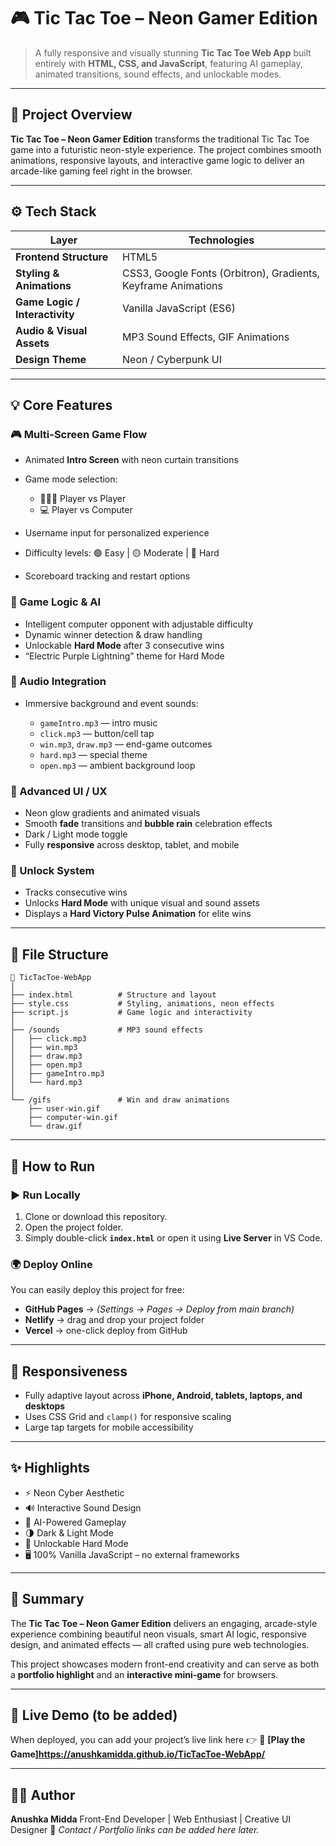 # 🎮 Tic Tac Toe – Neon Gamer Edition

> A fully responsive and visually stunning **Tic Tac Toe Web App** built entirely with **HTML, CSS, and JavaScript**, featuring AI gameplay, animated transitions, sound effects, and unlockable modes.

---

## 🌟 Project Overview

**Tic Tac Toe – Neon Gamer Edition** transforms the traditional Tic Tac Toe game into a futuristic neon-style experience.
The project combines smooth animations, responsive layouts, and interactive game logic to deliver an arcade-like gaming feel right in the browser.

---

## ⚙️ Tech Stack

| Layer                          | Technologies                                                  |
| ------------------------------ | ------------------------------------------------------------- |
| **Frontend Structure**         | HTML5                                                         |
| **Styling & Animations**       | CSS3, Google Fonts (Orbitron), Gradients, Keyframe Animations |
| **Game Logic / Interactivity** | Vanilla JavaScript (ES6)                                      |
| **Audio & Visual Assets**      | MP3 Sound Effects, GIF Animations                             |
| **Design Theme**               | Neon / Cyberpunk UI                                           |

---

## 💡 Core Features

### 🎮 Multi-Screen Game Flow

* Animated **Intro Screen** with neon curtain transitions
* Game mode selection:

  * 🧑‍🤝‍🧑 Player vs Player
  * 💻 Player vs Computer
* Username input for personalized experience
* Difficulty levels: 🟢 Easy | 🟡 Moderate | 🔴 Hard
* Scoreboard tracking and restart options

### 🧠 Game Logic & AI

* Intelligent computer opponent with adjustable difficulty
* Dynamic winner detection & draw handling
* Unlockable **Hard Mode** after 3 consecutive wins
* “Electric Purple Lightning” theme for Hard Mode

### 🎵 Audio Integration

* Immersive background and event sounds:

  * `gameIntro.mp3` — intro music
  * `click.mp3` — button/cell tap
  * `win.mp3`, `draw.mp3` — end-game outcomes
  * `hard.mp3` — special theme
  * `open.mp3` — ambient background loop

### 🎨 Advanced UI / UX

* Neon glow gradients and animated visuals
* Smooth **fade** transitions and **bubble rain** celebration effects
* Dark / Light mode toggle
* Fully **responsive** across desktop, tablet, and mobile

### 🌿 Unlock System

* Tracks consecutive wins
* Unlocks **Hard Mode** with unique visual and sound assets
* Displays a **Hard Victory Pulse Animation** for elite wins

---

## 📂 File Structure

```
📁 TicTacToe-WebApp
│
├── index.html          # Structure and layout
├── style.css           # Styling, animations, neon effects
├── script.js           # Game logic and interactivity
│
├── /sounds             # MP3 sound effects
│   ├── click.mp3
│   ├── win.mp3
│   ├── draw.mp3
│   ├── open.mp3
│   ├── gameIntro.mp3
│   └── hard.mp3
│
└── /gifs               # Win and draw animations
    ├── user-win.gif
    ├── computer-win.gif
    └── draw.gif
```

---

## 🚀 How to Run

### ▶️ Run Locally

1. Clone or download this repository.
2. Open the project folder.
3. Simply double-click **`index.html`** or open it using **Live Server** in VS Code.

### 🌍 Deploy Online

You can easily deploy this project for free:

* **GitHub Pages** → *(Settings → Pages → Deploy from main branch)*
* **Netlify** → drag and drop your project folder
* **Vercel** → one-click deploy from GitHub

---

## 📱 Responsiveness

* Fully adaptive layout across **iPhone, Android, tablets, laptops, and desktops**
* Uses CSS Grid and `clamp()` for responsive scaling
* Large tap targets for mobile accessibility

---

## ✨ Highlights

* ⚡ Neon Cyber Aesthetic
* 🔊 Interactive Sound Design
* 🧠 AI-Powered Gameplay
* 🌗 Dark & Light Mode
* 🌾 Unlockable Hard Mode
* 🖥️ 100% Vanilla JavaScript – no external frameworks

---

## 🦯 Summary

The **Tic Tac Toe – Neon Gamer Edition** delivers an engaging, arcade-style experience combining beautiful neon visuals, smart AI logic, responsive design, and animated effects — all crafted using pure web technologies.

This project showcases modern front-end creativity and can serve as both a **portfolio highlight** and an **interactive mini-game** for browsers.

---

## 🔗 Live Demo (to be added)

When deployed, you can add your project’s live link here 👉
🔗 **[Play the Game]https://anushkamidda.github.io/TicTacToe-WebApp/**

---

## 👩‍💻 Author

**Anushka Midda**
Front-End Developer | Web Enthusiast | Creative UI Designer
📧 *Contact / Portfolio links can be added here later.*
